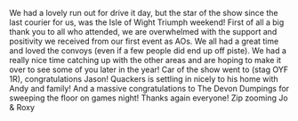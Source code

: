 We had a lovely run out for drive it day, but the star of the show since the last courier for us, was the Isle of Wight Triumph weekend! First of all a big thank you to all who attended, we are overwhelmed with the support and positivity we received from our first event as AOs. We all had a great time and loved the convoys (even if a few people did end up off piste). We had a really nice time catching up with the other areas and are hoping to make it over to see some of you later in the year! Car of the show went to (stag OYF 1R), congratulations Jason! Quackers is settling in nicely to his home with Andy and family! And a massive congratulations to The Devon Dumpings for sweeping the floor on games night! 
Thanks again everyone!
Zip zooming
Jo & Roxy 